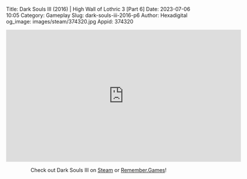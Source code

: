 Title: Dark Souls III (2016) | High Wall of Lothric 3 [Part 6]
Date: 2023-07-06 10:05
Category: Gameplay
Slug: dark-souls-iii-2016-p6
Author: Hexadigital
og_image: images/steam/374320.jpg
Appid: 374320

<center><iframe src="https://www.youtube.com/embed/EeDYh3UMJSA?feature=oembed" allow="accelerometer; autoplay; encrypted-media; gyroscope; picture-in-picture" width="640" height="360" frameborder="0"></iframe>

Check out Dark Souls III on [Steam](https://store.steampowered.com/app/374320/?curator_clanid=34633900) or [Remember.Games](https://remember.games/game/340/dark-souls-iii/)!</center>